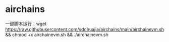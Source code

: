# airchains

一键脚本运行：wget https://raw.githubusercontent.com/sdohuajia/airchains/main/airchainevm.sh && chmod +x airchainevm.sh && ./airchainevm.sh
